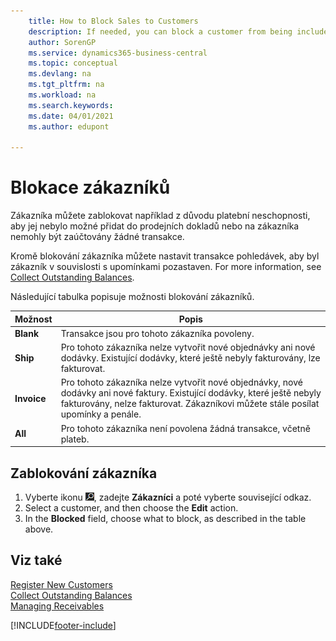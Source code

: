 ```yaml
---
    title: How to Block Sales to Customers
    description: If needed, you can block a customer from being included on sales documents and other sales transactions.
    author: SorenGP
    ms.service: dynamics365-business-central
    ms.topic: conceptual
    ms.devlang: na
    ms.tgt_pltfrm: na
    ms.workload: na
    ms.search.keywords:
    ms.date: 04/01/2021
    ms.author: edupont

---
```

# Blokace zákazníků
Zákazníka můžete zablokovat například z důvodu platební neschopnosti, aby jej nebylo možné přidat do prodejních dokladů nebo na zákazníka nemohly být zaúčtovány žádné transakce.

Kromě blokování zákazníka můžete nastavit transakce pohledávek, aby byl zákazník v souvislosti s upomínkami pozastaven. For more information, see [Collect Outstanding Balances](receivables-collect-outstanding-balances.md).

Následující tabulka popisuje možnosti blokování zákazníků.

| Možnost | Popis |
|--------------------|------------|  
| **Blank** | Transakce jsou pro tohoto zákazníka povoleny. |
| **Ship** | Pro tohoto zákazníka nelze vytvořit nové objednávky ani nové dodávky. Existující dodávky, které ještě nebyly fakturovány, lze fakturovat. |
| **Invoice** | Pro tohoto zákazníka nelze vytvořit nové objednávky, nové dodávky ani nové faktury. Existující dodávky, které ještě nebyly fakturovány, nelze fakturovat. Zákazníkovi můžete stále posílat upomínky a penále. |
| **All** | Pro tohoto zákazníka není povolena žádná transakce, včetně plateb. |

## Zablokování zákazníka
1. Vyberte ikonu ![Žárovky, která otevře funkci Řekněte mi](media/ui-search/search_small.png "Řekněte mi, co chcete dělat"), zadejte **Zákazníci** a poté vyberte související odkaz.
2. Select a customer, and then choose the **Edit** action.
3. In the **Blocked** field, choose what to block, as described in the table above.

## Viz také
[Register New Customers](sales-how-register-new-customers.md)  
[Collect Outstanding Balances](receivables-collect-outstanding-balances.md)  
[Managing Receivables](receivables-manage-receivables.md)


[!INCLUDE[footer-include](includes/footer-banner.md)]